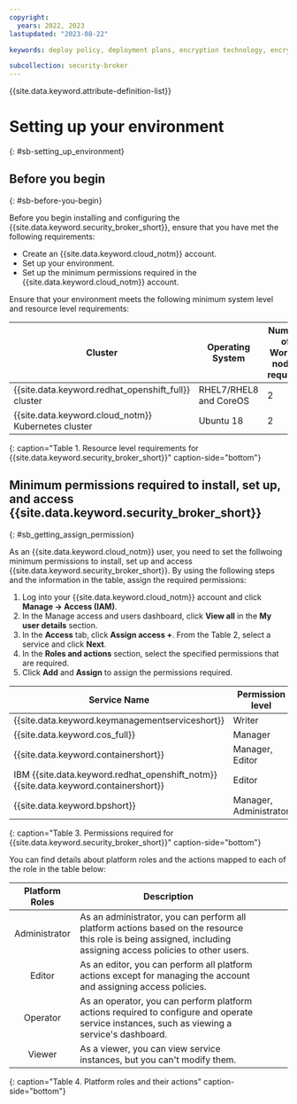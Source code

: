```yaml
---
copyright:
  years: 2022, 2023
lastupdated: "2023-08-22"

keywords: deploy policy, deployment plans, encryption technology, encryption modes, data protection modes

subcollection: security-broker
---
```


{{site.data.keyword.attribute-definition-list}}

# Setting up your environment
{: #sb-setting_up_environment}

## Before you begin
{: #sb-before-you-begin}

Before you begin installing and configuring the {{site.data.keyword.security_broker_short}}, ensure that you have met the following requirements:

- Create an {{site.data.keyword.cloud_notm}} account.
- Set up your environment.
- Set up the minimum permissions required in the {{site.data.keyword.cloud_notm}} account.

Ensure that your environment meets the following minimum system level and resource level requirements:

| Cluster                                  | Operating System       | Number of Worker nodes required |
|------------------------------------------|------------------------|---------------------------------|
| {{site.data.keyword.redhat_openshift_full}} cluster | RHEL7/RHEL8 and CoreOS | 2                               |
| {{site.data.keyword.cloud_notm}} Kubernetes cluster             | Ubuntu 18              | 2                               |
{: caption="Table 1. Resource level requirements for {{site.data.keyword.security_broker_short}}" caption-side="bottom"}  

## Minimum permissions required to install, set up, and  access {{site.data.keyword.security_broker_short}}
{: #sb_getting_assign_permission}

As an {{site.data.keyword.cloud_notm}} user, you need to set the follwoing minimum permissions to install, set up and access {{site.data.keyword.security_broker_short}}. 
By using the following steps and the information in the table, assign the required permissions:
1. Log into your {{site.data.keyword.cloud_notm}} account and click **Manage -> Access (IAM)**.
2. In the Manage access and users dashboard, click **View all** in the **My user details** section.
3. In the **Access** tab, click **Assign access +**. From the Table 2, select a service and click **Next**.
4. In the **Roles and actions** section, select the specified permissions that are required.
5. Click **Add** and **Assign** to assign the permissions required.

| Service Name                            | Permission level       |
|-----------------------------------------|------------------------|
| {{site.data.keyword.keymanagementserviceshort}}                             | Writer                 |
| {{site.data.keyword.cos_full}}                   | Manager                |
| {{site.data.keyword.containershort}}                     | Manager, Editor        |
| IBM {{site.data.keyword.redhat_openshift_notm}} {{site.data.keyword.containershort}} | Editor                 |
| {{site.data.keyword.bpshort}}                              | Manager, Administrator | 
{: caption="Table 3. Permissions required for {{site.data.keyword.security_broker_short}}" caption-side="bottom"}

You can find details about platform roles and the actions mapped to each of the role in the table below: 

| Platform Roles | Description                                                                                                                                                        |   |   |   |
|:--------------:|--------------------------------------------------------------------------------------------------------------------------------------------------------------------|---|---|---|
| Administrator  | As an administrator, you can  perform all platform actions based on the resource this role is being  assigned, including assigning access policies to other users. |   |   |   |
| Editor         | As an editor, you can perform all platform actions except for managing the account and assigning access policies.                                                  |   |   |   |
| Operator       | As an operator, you can  perform platform actions required to configure and operate service  instances, such as viewing a service's dashboard.                     |   |   |   |
| Viewer         | As a viewer, you can view service instances, but you can't modify them.                                                                                            |   |   |   |
{: caption="Table 4. Platform roles and their actions" caption-side="bottom"}


